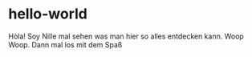 # hello-world
Hòla! 
Soy Nille mal sehen was man hier so alles entdecken kann. 
Woop Woop. 
Dann mal los mit dem Spaß

